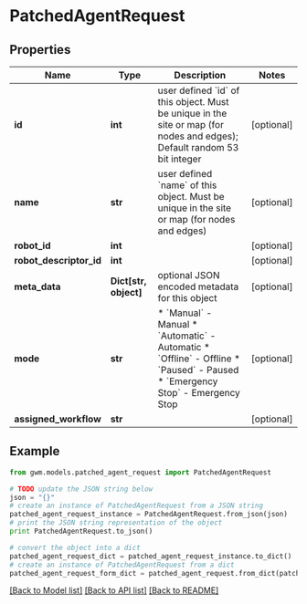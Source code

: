 # PatchedAgentRequest


## Properties
Name | Type | Description | Notes
------------ | ------------- | ------------- | -------------
**id** | **int** | user defined &#x60;id&#x60; of this object. Must be unique in the site or map (for nodes and edges); Default random 53 bit integer | [optional] 
**name** | **str** | user defined &#x60;name&#x60; of this object. Must be unique in the site or map (for nodes and edges) | [optional] 
**robot_id** | **int** |  | [optional] 
**robot_descriptor_id** | **int** |  | [optional] 
**meta_data** | **Dict[str, object]** | optional JSON encoded metadata for this object | [optional] 
**mode** | **str** | * &#x60;Manual&#x60; - Manual * &#x60;Automatic&#x60; - Automatic * &#x60;Offline&#x60; - Offline * &#x60;Paused&#x60; - Paused * &#x60;Emergency Stop&#x60; - Emergency Stop | [optional] 
**assigned_workflow** | **str** |  | [optional] 

## Example

```python
from gwm.models.patched_agent_request import PatchedAgentRequest

# TODO update the JSON string below
json = "{}"
# create an instance of PatchedAgentRequest from a JSON string
patched_agent_request_instance = PatchedAgentRequest.from_json(json)
# print the JSON string representation of the object
print PatchedAgentRequest.to_json()

# convert the object into a dict
patched_agent_request_dict = patched_agent_request_instance.to_dict()
# create an instance of PatchedAgentRequest from a dict
patched_agent_request_form_dict = patched_agent_request.from_dict(patched_agent_request_dict)
```
[[Back to Model list]](../README.md#documentation-for-models) [[Back to API list]](../README.md#documentation-for-api-endpoints) [[Back to README]](../README.md)


